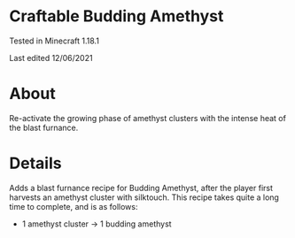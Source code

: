 # Craftable Budding Amethyst

Tested in Minecraft 1.18.1

Last edited 12/06/2021

# About

Re-activate the growing phase of amethyst clusters with the intense heat of the blast furnance.

# Details

Adds a blast furnance recipe for Budding Amethyst, after the player first harvests an amethyst cluster with silktouch.  This recipe takes quite a long time to complete, and is as follows:

 - 1 amethyst cluster -> 1 budding amethyst